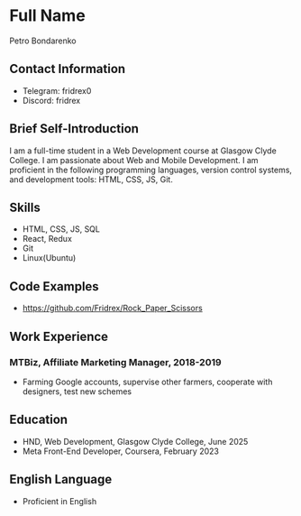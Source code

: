 # Full Name
Petro Bondarenko

## Contact Information
- Telegram: fridrex0
- Discord: fridrex

## Brief Self-Introduction
I am a full-time student in a Web Development course at Glasgow Clyde College. I am passionate about Web and Mobile Development. I am proficient in the following programming languages, version control systems, and development tools: HTML, CSS, JS, Git.

## Skills
- HTML, CSS, JS, SQL
- React, Redux
- Git
- Linux(Ubuntu)

## Code Examples
- https://github.com/Fridrex/Rock_Paper_Scissors

## Work Experience
### MTBiz, Affiliate Marketing Manager, 2018-2019
- Farming Google accounts, supervise other farmers, cooperate with designers, test new schemes

## Education
- HND, Web Development, Glasgow Clyde College, June 2025
- Meta Front-End Developer, Coursera, February 2023

## English Language
- Proficient in English